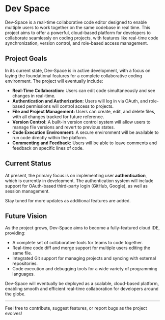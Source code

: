 # Dev Space

Dev-Space is a real-time collaborative code editor designed to enable multiple users to work together on the same codebase in real time. This project aims to offer a powerful, cloud-based platform for developers to collaborate seamlessly on coding projects, with features like real-time code synchronization, version control, and role-based access management.

## Project Goals

In its current state, Dev-Space is in active development, with a focus on laying the foundational features for a complete collaborative coding environment. The project will eventually include:

- **Real-Time Collaboration:** Users can edit code simultaneously and see changes in real-time.
- **Authentication and Authorization:** Users will log in via OAuth, and role-based permissions will control access to projects.
- **File and Project Management:** Users can create, edit, and delete files, with all changes tracked for future reference.
- **Version Control:** A built-in version control system will allow users to manage file versions and revert to previous states.
- **Code Execution Environment:** A secure environment will be available to run code directly within the platform.
- **Commenting and Feedback:** Users will be able to leave comments and feedback on specific lines of code.

## Current Status

At present, the primary focus is on implementing user **authentication**, which is currently in development. The authentication system will include support for OAuth-based third-party login (GitHub, Google), as well as session management.

Stay tuned for more updates as additional features are added.

## Future Vision

As the project grows, Dev-Space aims to become a fully-featured cloud IDE, providing:

- A complete set of collaborative tools for teams to code together.
- Real-time code diff and merge support for multiple users editing the same file.
- Integrated Git support for managing projects and syncing with external repositories.
- Code execution and debugging tools for a wide variety of programming languages.

Dev-Space will eventually be deployed as a scalable, cloud-based platform, enabling smooth and efficient real-time collaboration for developers around the globe.

---

Feel free to contribute, suggest features, or report bugs as the project evolves!
